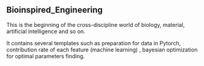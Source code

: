 ## Bioinspired_Engineering

This is the beginning of the cross-discipline world of biology, material,
artificial intelligence and so on.

It contains several templates such as preparation for data in Pytorch, contribution rate of each feature (machine learning)
, bayesian optimization for optimal parameters finding.


